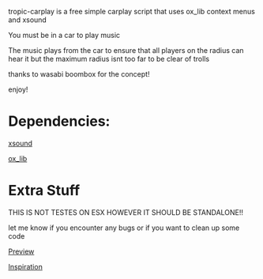 tropic-carplay is a free simple carplay script that uses ox_lib context menus and xsound

You must be in a car to play music

The music plays from the car to ensure that all players on the radius can hear it but the maximum radius isnt too far to be clear of trolls

thanks to wasabi boombox for the concept!

enjoy!

# Dependencies:

[xsound](https://github.com/Xogy/xsound)

[ox_lib](https://github.com/Xogy/xsound)

# Extra Stuff

THIS IS NOT TESTES ON ESX HOWEVER IT SHOULD BE STANDALONE!!

let me know if you encounter any bugs or if you want to clean up some code

[Preview](https://youtu.be/LjzG9tiLQes)

[Inspiration](https://github.com/wasabirobby/wasabi_boombox)

